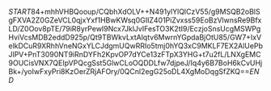 $START$84+mhhVHBQooup/CQbhXdOLV++N491ylYlQlCzV55/g9MSQB2oBlSgFXVA2Z0GZeVCL0qjxYxf1HBwKWsq0GIIZ401PiZvxss59EoBzVlwnsRe9BfxLD/Z0Oov8pTE/79iR8yrPewI9Ncx7JklJvIFesTO3K2tI9/EczjoSnsUcgMSWPgHviVcsMDB2eddD925p/Qt9TBWkvLxtAlqtv6MwrnYGpdaBjOtU85/GW7+IxVelkDCuR9XRhhVneNGxYLCJdgmUQwRRIo5tmj0hYQ3xC9MKLF7EX2AlUePbJlPV+PnT3090NT9iRnDYFh2KpvOP7dYCe13zFTpX3YHG+t7u2fL/LNXgEMC9OUCisVNX7QEIpVPQcgSst5GlwCLoOQDDLfw7djpeJ/Iq4y6B7BoH6kCvUHjBk+/yoIwFxyPri8KzOerZRjAFOry/0QCnl2egG25oDL4XgMoDqgSfZKQ==$END$